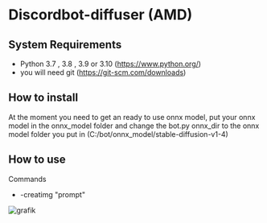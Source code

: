 # Discordbot-diffuser (AMD)
## System Requirements
+ Python 3.7 , 3.8 , 3.9 or 3.10 (https://www.python.org/)
+ you will need git (https://git-scm.com/downloads)

## How to install
At the moment you need to get an ready to use onnx model, put your onnx model in the onnx_model folder and change the bot.py onnx_dir to the onnx model folder you put in (C:/bot/onnx_model/stable-diffusion-v1-4)

## How to use
Commands
+ -creatimg "prompt"


![grafik](https://user-images.githubusercontent.com/70102430/215344705-f9389261-d270-440e-845a-d1da83eee5e7.png)
